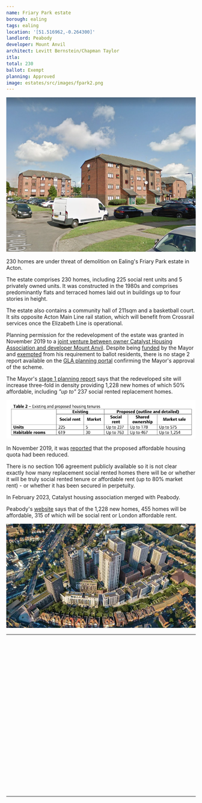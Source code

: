```yaml
---
name: Friary Park estate 
borough: ealing
tags: ealing
location: '[51.516962,-0.264300]'
landlord: Peabody
developer: Mount Anvil
architect: Levitt Bernstein/Chapman Taylor
itla:
total: 230
ballot: Exempt
planning: Approved
image: estates/src/images/fpark2.png
---
```

![Friary Park estate image](src/images/fpark2.png)

230 homes are under threat of demolition on Ealing's Friary Park estate in Acton.

The estate comprises 230 homes, including 225 social rent units and 5 privately owned units. It was constructed in the 1980s and comprises predominantly flats and terraced homes laid out in buildings up to four stories in height.

The estate also contains a community hall of 211sqm and a basketball court. It sits opposite Acton Main Line rail station, which will benefit from Crossrail services once the Elizabeth Line is operational.

Planning permission for the redevelopment of the estate was granted in November 2019 to a [joint venture between owner Catalyst Housing Association and developer Mount Anvil](https://www.chg.org.uk/development-regeneration/regeneration/friary-park-ealing/friary-park-rumour-busters/). Despite being [funded](https://www.london.gov.uk/programmes-strategies/housing-and-land/homes-londoners/estate-regeneration/estate-regeneration-data) by the Mayor and [exempted](https://www.london.gov.uk/programmes-strategies/housing-and-land/homes-londoners/estate-regeneration/estate-regeneration-data) from his requirement to ballot residents, there is no stage 2 report available on the [GLA planning portal](https://www.london.gov.uk/what-we-do/planning/planning-applications-and-decisions/planning-application-search/friary-park-estate) confirming the Mayor's approval of the scheme. 

The Mayor's [stage 1 planning report](https://www.london.gov.uk/sites/default/files/public%3A//public%3A//public%3A//public%3A//PAWS/media_id_477438/////friary_park_estate_report.pdf) says that the redeveloped site will increase three-fold in density providing 1,228 new homes of which 50% affordable, including _"up to"_ 237 social rented replacement homes.

![Friary Park estate image](src/images/fparkupto.png)

In November 2019, it was [reported](https://www.insidehousing.co.uk/news/news/london-housing-association-moves-step-closer-on-990-home-scheme-but-affordable-share-reduced-64284) that the proposed affordable housing quota had been reduced.

There is no section 106 agreement publicly available so it is not clear exactly how many replacement social rented homes there will be or whether it will be truly social rented tenure or affordable rent (up to 80% market rent) - or whether it has been secured in perpetuity.

In February 2023, Catalyst housing association merged with Peabody.

Peabody's [website](https://www.peabody.org.uk/your-community/regeneration/friary-park/friary-park-about-the-regeneration-project/) says that of the 1,228 new homes, 455 homes will be affordable, 315 of which will be social rent or London affordable rent.

![Friary Park CGI](src/images/friaryparkcgi.jpg)

---

<!------------THE CODE BELOW RENDERS THE MAP - DO NOT EDIT! ---------------------------->

<div id="map" style="width: 100%; height: 400px;"></div>

<script>
  var map = L.map('map').setView({{ location }}, 13);
  L.tileLayer('https://tile.openstreetmap.org/{z}/{x}/{y}.png', {
  maxZoom: 19,
attribution: '&copy; <a href="http://www.openstreetmap.org/copyright">OpenStreetMap</a>'
}).addTo(map);
var circle = L.circle({{ location }}, {
    color: 'red',
    fillColor: '#f03',
    fillOpacity: 0.5,
    radius: 500
}).addTo(map);
</script>

---


